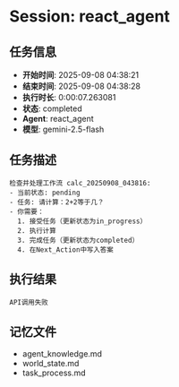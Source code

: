 # Session: react_agent

## 任务信息
- **开始时间**: 2025-09-08 04:38:21
- **结束时间**: 2025-09-08 04:38:28
- **执行时长**: 0:00:07.263081
- **状态**: completed
- **Agent**: react_agent
- **模型**: gemini-2.5-flash

## 任务描述
```
检查并处理工作流 calc_20250908_043816:
- 当前状态: pending
- 任务: 请计算：2+2等于几？
- 你需要：
  1. 接受任务（更新状态为in_progress）
  2. 执行计算
  3. 完成任务（更新状态为completed）
  4. 在Next_Action中写入答案
```

## 执行结果
```
API调用失败
```

## 记忆文件
- agent_knowledge.md
- world_state.md  
- task_process.md
